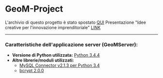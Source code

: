 # GeoM-Project
L'archivio di questo progetto è stato spostato <a href="https://drive.google.com/open?id=0B6BkIbrqE7vcVnNZQlhxcnlpUXM" target="_blank">QUI</a>
Presentazione "Idee creative per l'innovazione imprenditoriale" <a href="https://drive.google.com/open?id=0ByCUeE-gfZ5UTkl4M3JwTW1RN2M">LINK</a>
<hr>

### Caratteristiche dell'applicazione server (GeoMServer):
- <b>Versione di Python utilizzata:</b> <a href="https://www.python.org/downloads/" target="_blank">Python 3.4.4</a><br>
- <b>Altre librerie/moduli utilizzati:</b>
  - <a href="http://dev.mysql.com/downloads/connector/python/" target="_blank">MySQL Connector v2.1.3 per Python 3.4</a><br />
  - <a href="https://pypi.python.org/pypi/bcrypt/2.0.0" target="_blank">bcrypt 2.0.0</a>
